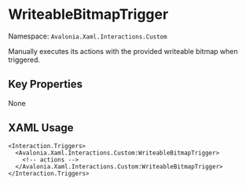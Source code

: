 # WriteableBitmapTrigger

Namespace: `Avalonia.Xaml.Interactions.Custom`

Manually executes its actions with the provided writeable bitmap when triggered.



## Key Properties
None

## XAML Usage
```xaml
<Interaction.Triggers>
  <Avalonia.Xaml.Interactions.Custom:WriteableBitmapTrigger>
    <!-- actions -->
  </Avalonia.Xaml.Interactions.Custom:WriteableBitmapTrigger>
</Interaction.Triggers>
```
